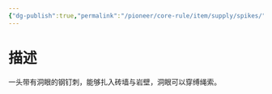 ```yaml
---
{"dg-publish":true,"permalink":"/pioneer/core-rule/item/supply/spikes/","dgPassFrontmatter":true}
---
```


# 描述
一头带有洞眼的钢钉刺，能够扎入砖墙与岩壁，洞眼可以穿缚绳索。